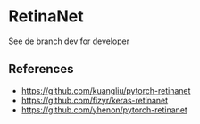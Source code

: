 # RetinaNet

See de branch dev for developer 

## References

- https://github.com/kuangliu/pytorch-retinanet
- https://github.com/fizyr/keras-retinanet
- https://github.com/yhenon/pytorch-retinanet 




